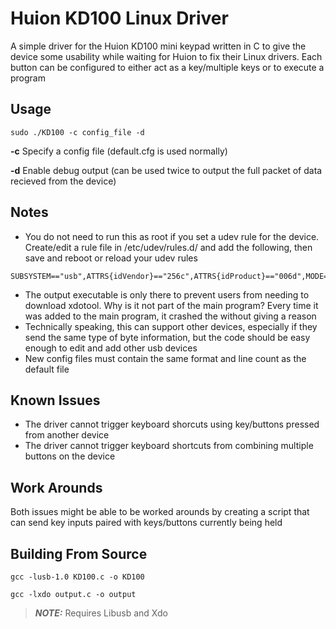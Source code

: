 # Huion KD100 Linux Driver
A simple driver for the Huion KD100 mini keypad written in C to give the device some usability while waiting for Huion to fix their Linux drivers. Each button can be configured to either act as a key/multiple keys or to execute a program

Usage
-----
```
sudo ./KD100 -c config_file -d
```
**-c**  Specify a config file (default.cfg is used normally)

**-d**  Enable debug output (can be used twice to output the full packet of data recieved from the device)


Notes
-----
- You do not need to run this as root if you set a udev rule for the device. Create/edit a rule file in /etc/udev/rules.d/ and add the following, then save and reboot or reload your udev rules
```
SUBSYSTEM=="usb",ATTRS{idVendor}=="256c",ATTRS{idProduct}=="006d",MODE="0666",GROUP="plugdev"
```
- The output executable is only there to prevent users from needing to download xdotool. Why is it not part of the main program? Every time it was added to the main program, it crashed the without giving a reason
- Technically speaking, this can support other devices, especially if they send the same type of byte information, but the code should be easy enough to edit and add other usb devices
- New config files must contain the same format and line count as the default file

Known Issues
------------
- The driver cannot trigger keyboard shorcuts using key/buttons pressed from another device
- The driver cannot trigger keyboard shortcuts from combining multiple buttons on the device

Work Arounds
------------
Both issues might be able to be worked arounds by creating a script that can send key inputs paired with keys/buttons currently being held

Building From Source
--------------------
```
gcc -lusb-1.0 KD100.c -o KD100
```
```
gcc -lxdo output.c -o output
```
> **_NOTE:_**  Requires Libusb and Xdo
